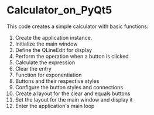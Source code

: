 # Calculator_on_PyQt5

This code creates a simple calculator with basic functions: 

1. Create the application instance. 
2. Initialize the main window
3. Define the QLineEdit for display
4. Perform the operation when a button is clicked
5. Calculate the expression
6. Clear the entry
7. Function for exponentiation
8. Buttons and their respective styles
9. Configure the button styles and connections
10. Create a layout for the clear and equals buttons
11. Set the layout for the main window and display it
12. Enter the application's main loop
